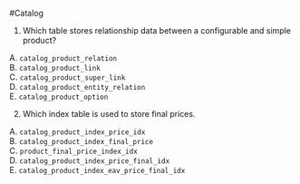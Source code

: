 #Catalog

1. Which table stores relationship data between a configurable and simple product?

  A. `catalog_product_relation`  
  B. `catalog_product_link`  
  C. `catalog_product_super_link`  
  D. `catalog_product_entity_relation`  
  E. `catalog_product_option`
  
2. Which index table is used to store final prices.

  A. `catalog_product_index_price_idx`  
  B. `catalog_product_index_final_price`  
  C. `product_final_price_index_idx`  
  D. `catalog_product_index_price_final_idx`  
  E. `catalog_product_index_eav_price_final_idx`  
  
